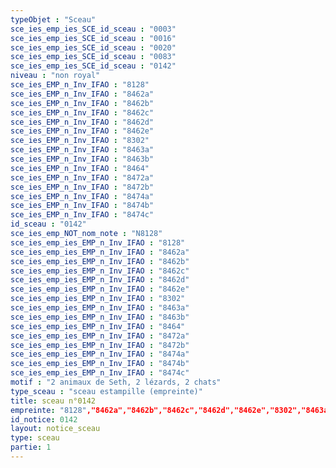 ```yaml
---
typeObjet : "Sceau"
sce_ies_emp_ies_SCE_id_sceau : "0003"
sce_ies_emp_ies_SCE_id_sceau : "0016"
sce_ies_emp_ies_SCE_id_sceau : "0020"
sce_ies_emp_ies_SCE_id_sceau : "0083"
sce_ies_emp_ies_SCE_id_sceau : "0142"
niveau : "non royal"
sce_ies_EMP_n_Inv_IFAO : "8128"
sce_ies_EMP_n_Inv_IFAO : "8462a"
sce_ies_EMP_n_Inv_IFAO : "8462b"
sce_ies_EMP_n_Inv_IFAO : "8462c"
sce_ies_EMP_n_Inv_IFAO : "8462d"
sce_ies_EMP_n_Inv_IFAO : "8462e"
sce_ies_EMP_n_Inv_IFAO : "8302"
sce_ies_EMP_n_Inv_IFAO : "8463a"
sce_ies_EMP_n_Inv_IFAO : "8463b"
sce_ies_EMP_n_Inv_IFAO : "8464"
sce_ies_EMP_n_Inv_IFAO : "8472a"
sce_ies_EMP_n_Inv_IFAO : "8472b"
sce_ies_EMP_n_Inv_IFAO : "8474a"
sce_ies_EMP_n_Inv_IFAO : "8474b"
sce_ies_EMP_n_Inv_IFAO : "8474c"
id_sceau : "0142"
sce_ies_emp_NOT_nom_note : "N8128"
sce_ies_emp_ies_EMP_n_Inv_IFAO : "8128"
sce_ies_emp_ies_EMP_n_Inv_IFAO : "8462a"
sce_ies_emp_ies_EMP_n_Inv_IFAO : "8462b"
sce_ies_emp_ies_EMP_n_Inv_IFAO : "8462c"
sce_ies_emp_ies_EMP_n_Inv_IFAO : "8462d"
sce_ies_emp_ies_EMP_n_Inv_IFAO : "8462e"
sce_ies_emp_ies_EMP_n_Inv_IFAO : "8302"
sce_ies_emp_ies_EMP_n_Inv_IFAO : "8463a"
sce_ies_emp_ies_EMP_n_Inv_IFAO : "8463b"
sce_ies_emp_ies_EMP_n_Inv_IFAO : "8464"
sce_ies_emp_ies_EMP_n_Inv_IFAO : "8472a"
sce_ies_emp_ies_EMP_n_Inv_IFAO : "8472b"
sce_ies_emp_ies_EMP_n_Inv_IFAO : "8474a"
sce_ies_emp_ies_EMP_n_Inv_IFAO : "8474b"
sce_ies_emp_ies_EMP_n_Inv_IFAO : "8474c"
motif : "2 animaux de Seth, 2 lézards, 2 chats"
type_sceau : "sceau estampille (empreinte)"
title: sceau n°0142
empreinte: "8128","8462a","8462b","8462c","8462d","8462e","8302","8463a","8463b","8464","8472a","8472b","8474a","8474b","8474c"
id_notice: 0142
layout: notice_sceau
type: sceau
partie: 1
---
```

